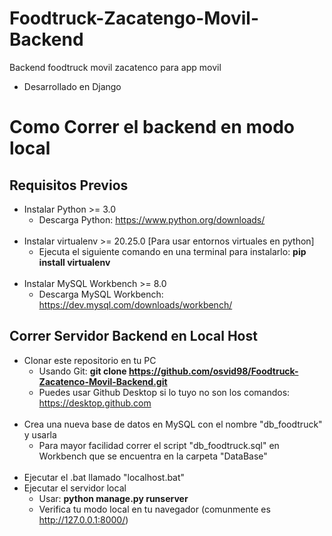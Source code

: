 # Foodtruck-Zacatengo-Movil-Backend
Backend foodtruck movil zacatenco para app movil
- Desarrollado en Django


# Como Correr el backend en modo local

## Requisitos Previos
- Instalar Python >= 3.0
    - Descarga Python: https://www.python.org/downloads/
  <br>
- Instalar virtualenv >= 20.25.0 [Para usar entornos virtuales en python]
    - Ejecuta el siguiente comando en una terminal para instalarlo: **pip install virtualenv**
  <br>
- Instalar MySQL Workbench >= 8.0
    - Descarga MySQL Workbench: https://dev.mysql.com/downloads/workbench/


## Correr Servidor Backend en Local Host
- Clonar este repositorio en tu PC
    - Usando Git: **git clone https://github.com/osvid98/Foodtruck-Zacatenco-Movil-Backend.git**
    - Puedes usar Github Desktop si lo tuyo no son los comandos: https://desktop.github.com
  <br>
- Crea una nueva base de datos en MySQL con el nombre "db_foodtruck" y usarla
   - Para mayor facilidad correr el script "db_foodtruck.sql" en Workbench que se encuentra en la carpeta "DataBase"
  <br>
- Ejecutar el .bat llamado "localhost.bat"
  <br>
- Ejecutar el servidor local
   - Usar: **python manage.py runserver**
   - Verifica tu modo local en tu navegador (comunmente es http://127.0.0.1:8000/)

